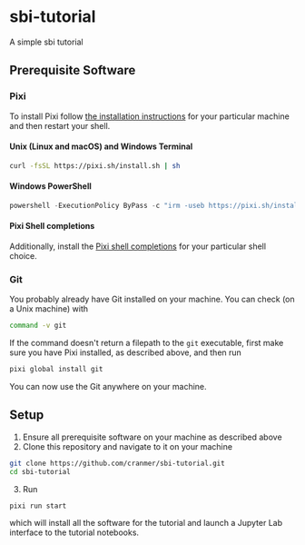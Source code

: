 # sbi-tutorial

A simple sbi tutorial

## Prerequisite Software

### Pixi

To install Pixi follow [the installation instructions](https://pixi.sh/latest/#installation) for your particular machine and then restart your shell.

#### Unix (Linux and macOS) and Windows Terminal

```bash
curl -fsSL https://pixi.sh/install.sh | sh
```

#### Windows PowerShell

```powershell
powershell -ExecutionPolicy ByPass -c "irm -useb https://pixi.sh/install.ps1 | iex"
```

#### Pixi Shell completions

Additionally, install the [Pixi shell completions](https://pixi.sh/latest/advanced/installation/#autocompletion) for your particular shell choice.

### Git

You probably already have Git installed on your machine.
You can check (on a Unix machine) with

```bash
command -v git
```

If the command doesn't return a filepath to the `git` executable, first make sure you have Pixi installed, as described above, and then run

```bash
pixi global install git
```

You can now use the Git anywhere on your machine.

## Setup

1. Ensure all prerequisite software on your machine as described above
2. Clone this repository and navigate to it on your machine

```bash
git clone https://github.com/cranmer/sbi-tutorial.git
cd sbi-tutorial
```

3. Run

```
pixi run start
```

which will install all the software for the tutorial and launch a Jupyter Lab interface to the tutorial notebooks.
